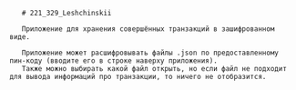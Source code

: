 ﻿       # 221_329_Leshchinskii
       
       Приложение для хранения совершённых транзакций в зашифрованном виде.
       
       Приложение может расшифровывать файлы .json по предоставленному пин-коду (вводите его в строке наверху приложения).
       Также можно выбирать какой файл открыть, но если файл не подходит для вывода информаций про транзакции, то ничего не отобразится.
       
       
